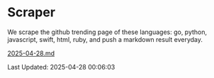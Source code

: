 # Scraper

We scrape the github trending page of these languages: go, python, javascript, swift, html, ruby, and push a markdown result everyday.

[2025-04-28.md](https://github.com/henson/Scraper/blob/master/2025-04-28.md)

Last Updated: 2025-04-28 00:06:03